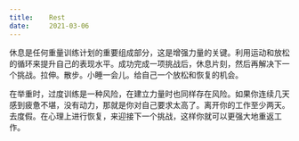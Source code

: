```yaml
---
title:    Rest
date:     2021-03-06
---
```


休息是任何重量训练计划的重要组成部分，这是增强力量的关键。利用运动和放松的循环来提升自己的表现水平。成功完成一项挑战后，休息片刻，然后再解决下一个挑战。拉伸。散步。小睡一会儿。给自己一个放松和恢复的机会。

在举重时，过度训练是一种风险，在建立力量时也同样存在风险。如果你连续几天感到疲惫不堪，没有动力，那就是你对自己要求太高了。离开你的工作至少两天。去度假。在心理上进行恢复，来迎接下一个挑战，这样你就可以更强大地重返工作。

